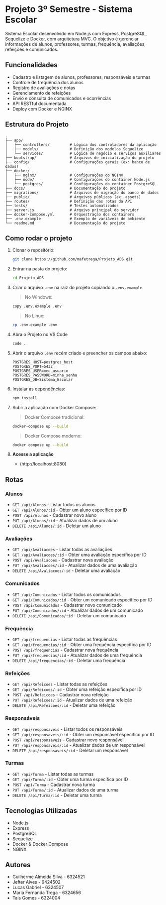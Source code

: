 # Projeto 3º Semestre - Sistema Escolar

Sistema Escolar desenvolvido em Node.js com Express, PostgreSQL, Sequelize e Docker, com arquitetura MVC. O objetivo é gerenciar informações de alunos, professores, turmas, frequência, avaliações, refeições e comunicados.

## Funcionalidades

- Cadastro e listagem de alunos, professores, responsáveis e turmas
- Controle de frequência dos alunos
- Registro de avaliações e notas
- Gerenciamento de refeições
- Envio e consulta de comunicados e ocorrências
- API RESTful documentada
- Deploy com Docker e NGINX

## Estrutura do Projeto
```
.
├── app/
│   ├── controllers/         # Lógica dos controladores da aplicação
│   ├── models/              # Definição dos modelos Sequelize
│   └── services/            # Lógica de negócio e serviços auxiliares
├── bootstrap/               # Arquivos de inicialização do projeto
├── config/                  # Configurações gerais (ex: banco de dados)
├── docker/
│   ├── nginx/               # Configurações do NGINX
│   ├── node/                # Configurações do container Node.js
│   └── postgres/            # Configurações do container PostgreSQL
├── docs/                    # Documentação do projeto
├── migrations/              # Arquivos de migração do banco de dados
├── public/                  # Arquivos públicos (ex: assets)
├── routes/                  # Definição das rotas da API
├── tests/                   # Testes automatizados
├── server.js                # Arquivo principal do servidor
├── docker-compose.yml       # Orquestração dos containers
├── .env.example             # Exemplo de variáveis de ambiente
└── readme.md                # Documentação do projeto
```
## Como rodar o projeto

1. Clonar o repositório:

   ```sh
   git clone https://github.com/mafetrega/Projeto_ADS.git
   ```

2. Entrar na pasta do projeto:

   ```sh
   cd Projeto_ADS
   ```

3. Criar o arquivo `.env` na raiz do projeto copiando o `.env.example`:

   > No Windows:

   ```sh
   copy .env.example .env
   ```

   > No Linux:

   ```sh
   cp .env.example .env
   ```

4. Abra o Projeto no VS Code

   ```sh
   code .
   ```

5. Abrir o arquivo `.env` recém criado e preencher os campos abaixo:

   ```env
   POSTGRES_HOST=postgres_host
   POSTGRES_PORT=5432
   POSTGRES_USER=meu_usuario
   POSTGRES_PASSWORD=minha_senha
   POSTGRES_DB=Sistema_Escolar
   ```

6. Instalar as dependências:

   ```sh
   npm install
   ```

7. Subir a aplicação com Docker Compose:

   > Docker Compose tradicional:

   ```sh
   docker-compose up --build
   ```

   > Docker Compose moderno:

   ```sh
   docker compose up --build
   ```

8. **Acesse a aplicação**  
   - (http://localhost:8080)

## Rotas

### Alunos
- `GET /api/Alunos` - Listar todos os alunos  
- `GET /api/Alunos/:id` - Obter um aluno específico por ID  
- `POST /api/Alunos` - Cadastrar novo aluno  
- `PUT /api/Alunos/:id` - Atualizar dados de um aluno  
- `DELETE /api/Alunos/:id` - Deletar um aluno  

### Avaliações
- `GET /api/Avaliacoes` - Listar todas as avaliações  
- `GET /api/Avaliacoes/:id` - Obter uma avaliação específica por ID  
- `POST /api/Avaliacoes` - Cadastrar nova avaliação  
- `PUT /api/Avaliacoes/:id` - Atualizar dados de uma avaliação  
- `DELETE /api/Avaliacoes/:id` - Deletar uma avaliação  

### Comunicados
- `GET /api/Comunicados` - Listar todos os comunicados  
- `GET /api/Comunicados/:id` - Obter um comunicado específico por ID  
- `POST /api/Comunicados` - Cadastrar novo comunicado  
- `PUT /api/Comunicados/:id` - Atualizar dados de um comunicado  
- `DELETE /api/Comunicados/:id` - Deletar um comunicado  

### Frequência
- `GET /api/frequencias` - Listar todas as frequências  
- `GET /api/frequencias/:id` - Obter uma frequência específica por ID  
- `POST /api/frequencias` - Cadastrar nova frequência  
- `PUT /api/frequencias/:id` - Atualizar dados de uma frequência  
- `DELETE /api/frequencias/:id` - Deletar uma frequência  

### Refeições
- `GET /api/Refeicoes` - Listar todas as refeições  
- `GET /api/Refeicoes/:id` - Obter uma refeição específica por ID  
- `POST /api/Refeicoes` - Cadastrar nova refeição  
- `PUT /api/Refeicoes/:id` - Atualizar dados de uma refeição  
- `DELETE /api/Refeicoes/:id` - Deletar uma refeição  

### Responsáveis
- `GET /api/responsaveis` - Listar todos os responsáveis  
- `GET /api/responsaveis/:id` - Obter um responsável específico por ID  
- `POST /api/responsaveis` - Cadastrar novo responsável  
- `PUT /api/responsaveis/:id` - Atualizar dados de um responsável  
- `DELETE /api/responsaveis/:id` - Deletar um responsável  

### Turmas
- `GET /api/Turma` - Listar todas as turmas  
- `GET /api/Turma/:id` - Obter uma turma específica por ID  
- `POST /api/Turma` - Cadastrar nova turma  
- `PUT /api/Turma/:id` - Atualizar dados de uma turma  
- `DELETE /api/Turma/:id` - Deletar uma turma  

## Tecnologias Utilizadas

- Node.js
- Express
- PostgreSQL
- Sequelize
- Docker & Docker Compose
- NGINX

## Autores
- Guilherme Almeida Silva - 6324521
- Jefter Alves - 6424502
- Lucas Gabriel - 6324507
- Maria Fernanda Trega - 6324656
- Tais Gomes - 6324004